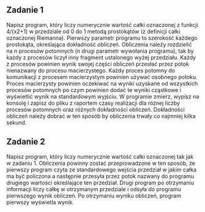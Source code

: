 ## Zadanie 1
Napisz program, który liczy numerycznie wartość całki oznaczonej z funkcji 4/(x2+1) w przedziale od 0 do 1 metodą prostokątów (z definicji całki oznaczonej Riemanna). Pierwszy parametr programu to szerokość każdego prostokąta, określająca dokładność obliczeń. Obliczenia należy rozdzielić na n procesów potomnych (n drugi parametr wywołania programu), tak by każdy z procesów liczył inny fragment ustalonego wyżej przedziału. Każdy z procesów powinien wynik swojej części obliczeń przesłać przez potok nienazwany do procesu macierzystego. Każdy proces potomny do komunikacji z procesem macierzystym powinien używać osobnego potoku. Proces macierzysty powinien oczekiwać na wyniki uzyskane od wszystkich procesów potomnych po czym powinien dodać te wyniki cząstkowe i wyświetlić wynik na standardowym wyjściu. W programie zmierz, wypisz na konsolę i zapisz do pliku z raportem czasy realizacji dla różnej liczby procesów potomnych oraz różnych dokładności obliczeń. Dokładności obliczeń należy dobrać w ten sposób by obliczenia trwały co najmniej kilka sekund.


## Zadanie 2
Napisz program, który liczy numerycznie wartość całki oznaczonej tak jak w zadaniu 1. Obliczenia powinny zostać przeprowadzone w ten sposób, że pierwszy program czyta ze standardowego wejścia przedział w jakim całka ma być policzona a następnie przesyła przez potok nazwany do programu drugiego wartości określające ten przedział. Drugi program po otrzymaniu informacji liczy całkę w otrzymanym przedziale i odsyła do programu pierwszego wynik obliczeń. Po otrzymaniu wyniku obliczeń, program pierwszy wyświetla wynik. 
